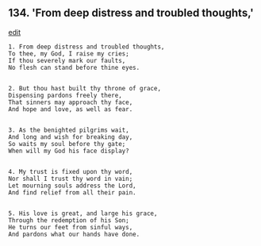 
## 134.  'From deep distress and troubled thoughts,'
[edit](https://docs.google.com/document/d/1N7EY7Mn3qPYyqT7VIHpmQLBhZx5EonNV/edit?mode=html)



    1. From deep distress and troubled thoughts,
    To thee, my God, I raise my cries;
    If thou severely mark our faults,
    No flesh can stand before thine eyes.


    2. But thou hast built thy throne of grace,
    Dispensing pardons freely there,
    That sinners may approach thy face,
    And hope and love, as well as fear.


    3. As the benighted pilgrims wait,
    And long and wish for breaking day,
    So waits my soul before thy gate;
    When will my God his face display?


    4. My trust is fixed upon thy word,
    Nor shall I trust thy word in vain;
    Let mourning souls address the Lord,
    And find relief from all their pain.


    5. His love is great, and large his grace,
    Through the redemption of his Son;
    He turns our feet from sinful ways,
    And pardons what our hands have done.
